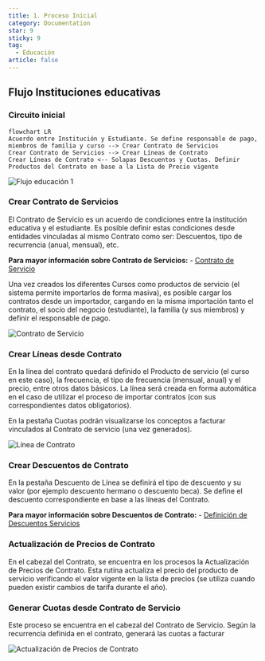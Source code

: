 ```yaml
---
title: 1. Proceso Inicial
category: Documentation
star: 9
sticky: 9
tag: 
  - Educación
article: false
---
```


## Flujo Instituciones educativas

### Circuito inicial

```mermaid
flowchart LR
Acuerdo entre Institución y Estudiante. Se define responsable de pago, miembros de familia y curso --> Crear Contrato de Servicios
Crear Contrato de Servicios --> Crear Líneas de Contrato
Crear Líneas de Contrato <-- Solapas Descuentos y Cuotas. Definir Productos del Contrato en base a la Lista de Precio vigente
```

![Flujo educación 1](/assets/img/docs/education-management/edum-image1.png)

### Crear Contrato de Servicios

El Contrato de Servicio es un acuerdo de condiciones entre la institución educativa y el estudiante. 
Es posible definir estas condiciones desde entidades vinculadas al mismo Contrato como ser: Descuentos, tipo de recurrencia (anual, mensual), etc.

**Para mayor información sobre Contrato de Servicios:** - [Contrato de Servicio](service-education-contract)

Una vez creados los diferentes Cursos como productos de servicio (el sistema permite importarlos de forma masiva), es posible cargar los contratos desde un importador, cargando en la misma importación tanto el contrato, el socio del negocio (estudiante), la familia (y sus miembros) y definir el responsable de pago.

![Contrato de Servicio](/assets/img/docs/education-management/edum-image3.png)

### Crear Líneas desde Contrato

En la línea del contrato quedará definido el Producto de servicio (el curso en este caso), la frecuencia, el tipo de frecuencia (mensual, anual) y el precio, entre otros datos básicos.
La línea será creada en forma automática en el caso de utilizar el proceso de importar contratos (con sus correspondientes datos obligatorios).

En la pestaña Cuotas podrán visualizarse los conceptos a facturar vinculados al Contrato de servicio (una vez generados).

![Línea de Contrato](/assets/img/docs/education-management/edum-image4.png)

### Crear Descuentos de Contrato

En la pestaña Descuento de Línea se definirá el tipo de descuento y su valor (por ejemplo descuento hermano o descuento beca).
Se define el descuento correspondiente en base a las líneas del Contrato.

**Para mayor información sobre Descuentos de Contrato:** - [Definición de Descuentos Servicios](../sales-management/comercial-rules/discount-definition-education)

### Actualización de Precios de Contrato

En el cabezal del Contrato, se encuentra en los procesos la Actualización de Precios de Contrato.
Esta rutina actualiza el precio del producto de servicio verificando el valor vigente en la lista de precios (se utiliza cuando pueden existir cambios de tarifa durante el año).

### Generar Cuotas desde Contrato de Servicio

Este proceso se encuentra en el cabezal del Contrato de Servicio. Según la recurrencia definida en el contrato, generará las cuotas a facturar

![Actualización de Precios de Contrato](/assets/img/docs/education-management/edum-image5.png)